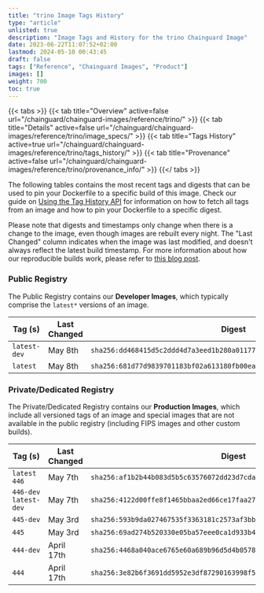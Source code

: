 ```yaml
---
title: "trino Image Tags History"
type: "article"
unlisted: true
description: "Image Tags and History for the trino Chainguard Image"
date: 2023-06-22T11:07:52+02:00
lastmod: 2024-05-10 00:43:45
draft: false
tags: ["Reference", "Chainguard Images", "Product"]
images: []
weight: 700
toc: true
---
```


{{< tabs >}}
{{< tab title="Overview" active=false url="/chainguard/chainguard-images/reference/trino/" >}}
{{< tab title="Details" active=false url="/chainguard/chainguard-images/reference/trino/image_specs/" >}}
{{< tab title="Tags History" active=true url="/chainguard/chainguard-images/reference/trino/tags_history/" >}}
{{< tab title="Provenance" active=false url="/chainguard/chainguard-images/reference/trino/provenance_info/" >}}
{{</ tabs >}}

The following tables contains the most recent tags and digests that can be used to pin your Dockerfile to a specific build of this image. Check our guide on [Using the Tag History API](/chainguard/chainguard-images/using-the-tag-history-api/) for information on how to fetch all tags from an image and how to pin your Dockerfile to a specific digest.

Please note that digests and timestamps only change when there is a change to the image, even though images are rebuilt every night. The "Last Changed" column indicates when the image was last modified, and doesn't always reflect the latest build timestamp. For more information about how our reproducible builds work, please refer to [this blog post](https://www.chainguard.dev/unchained/reproducing-chainguards-reproducible-image-builds).

### Public Registry
The Public Registry contains our **Developer Images**, which typically comprise the `latest*` versions of an image.

| Tag (s)       | Last Changed | Digest                                                                    |
|---------------|--------------|---------------------------------------------------------------------------|
|  `latest-dev` | May 8th      | `sha256:dd468415d5c2ddd4d7a3eed1b280a01177bd9f9d8a2ee4f1eb7f2bd63c4d88cd` |
|  `latest`     | May 8th      | `sha256:681d77d9839701183bf02a613180fb00ea8e670eda6122deb1b0c53719695cc3` |


### Private/Dedicated Registry
The Private/Dedicated Registry contains our **Production Images**, which include all versioned tags of an image and special images that are not available in the public registry (including FIPS images and other custom builds).

| Tag (s)                 | Last Changed | Digest                                                                    |
|-------------------------|--------------|---------------------------------------------------------------------------|
|  `latest` `446`         | May 7th      | `sha256:af1b2b44b083d5b5c63576072dd23d7cdaa25bd3d211287eb7e769ecfd7436a8` |
|  `446-dev` `latest-dev` | May 7th      | `sha256:4122d00ffe8f1465bbaa2ed66ce17faa279da12c1cb720e6520a5befe8f23646` |
|  `445-dev`              | May 3rd      | `sha256:593b9da027467535f3363181c2573af3bbdea3b033a414235666bed97273bf5a` |
|  `445`                  | May 3rd      | `sha256:69ad274b520330e05ba57eee0ca1d933b48226964f96b51fb1cc51f380388f32` |
|  `444-dev`              | April 17th   | `sha256:4468a040ace6765e60a689b96d5d4b05784067c991b49b05dfcc24a59fdc260a` |
|  `444`                  | April 17th   | `sha256:3e82b6f3691dd5952e3df87290163998f5a0366a34f91a6a0a177dcc275e411d` |

